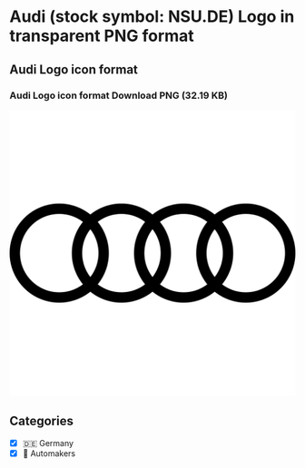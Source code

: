 # Audi (stock symbol: NSU.DE) Logo in transparent PNG format

## Audi Logo icon format

### Audi Logo icon format Download PNG (32.19 KB)

![Audi Logo icon format Download PNG (32.19 KB)](/img/orig/NSU.DE-da14ca28.png)



## Categories
- [x] 🇩🇪 Germany
- [x] 🚗 Automakers
